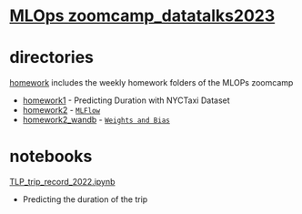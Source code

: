 # [MLOps zoomcamp_datatalks2023](https://github.com/DataTalksClub/mlops-zoomcamp) 

# directories
[homework](/homework) includes the weekly homework folders of the MLOPs zoomcamp

- [homework1](/homework/homework1) - Predicting Duration with NYCTaxi Dataset
- [homework2](/homework/homework2) - [`MLFlow`](https://mlflow.org/)
- [homework2_wandb](/homework/homework2_wandb) - [`Weights and Bias`](https://wandb.ai/site)
# notebooks
[TLP_trip_record_2022.ipynb](/homework/homework1/TLP_trip_record_2022.ipynb) 
- Predicting the duration of the trip 

